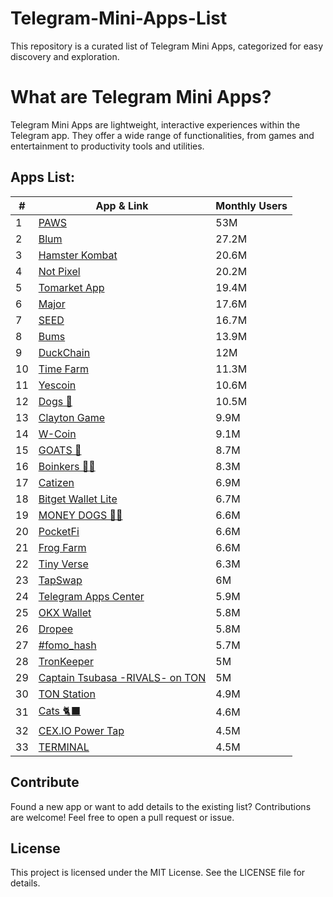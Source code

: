 # Telegram-Mini-Apps-List
This repository is a curated list of Telegram Mini Apps, categorized for easy discovery and exploration.
# What are Telegram Mini Apps?
Telegram Mini Apps are lightweight, interactive experiences within the Telegram app. They offer a wide range of functionalities, from games and entertainment to productivity tools and utilities.
## Apps List:

| #   | App & Link                             | Monthly Users |
|-----|----------------------------------------|---------------|
| 1   | [PAWS](https://t.me/pawsog_bot/)       | 53M           |
| 2   | [Blum](https://t.me/blumcryptobot/)    | 27.2M         |
| 3   | [Hamster Kombat](https://t.me/hamster_kombat_bot/) | 20.6M         |
| 4   | [Not Pixel](https://t.me/notpx_bot/)   | 20.2M         |
| 5   | [Tomarket App](https://t.me/tomarket_ai_bot/) | 19.4M         |
| 6   | [Major](https://t.me/major/)           | 17.6M         |
| 7   | [SEED](https://t.me/seed_coin_bot/)    | 16.7M         |
| 8   | [Bums](https://t.me/bums_ton_bot/)     | 13.9M         |
| 9   | [DuckChain](https://t.me/duckchain_bot/) | 12M          |
| 10  | [Time Farm](https://t.me/timefarmcryptobot/) | 11.3M         |
| 11  | [Yescoin](https://t.me/theyescoin_bot/) | 10.6M         |
| 12  | [Dogs 🦴](https://t.me/dogshouse_bot/)  | 10.5M         |
| 13  | [Clayton Game](https://t.me/claytoncoinbot/) | 9.9M          |
| 14  | [W-Coin](https://t.me/wcoin_tapbot/)   | 9.1M          |
| 15  | [GOATS 🐐](https://t.me/realgoats_bot/) | 8.7M          |
| 16  | [Boinkers 💩💎](https://t.me/boinker_bot/) | 8.3M          |
| 17  | [Catizen](https://t.me/catizenbot/)    | 6.9M          |
| 18  | [Bitget Wallet Lite](https://t.me/bitgetwallet_tgbot/) | 6.7M   |
| 19  | [MONEY DOGS 🐶💸](https://t.me/money_dogs_bot/) | 6.6M          |
| 20  | [PocketFi](https://t.me/pocketfi_bot/) | 6.6M          |
| 21  | [Frog Farm](https://t.me/frogfarmbot/) | 6.6M          |
| 22  | [Tiny Verse](https://t.me/tverseappbot/) | 6.3M         |
| 23  | [TapSwap](https://t.me/tapswap_bot/)   | 6M            |
| 24  | [Telegram Apps Center](https://t.me/tapps_bot/) | 5.9M       |
| 25  | [OKX Wallet](https://t.me/okx_wallet_bot/) | 5.8M         |
| 26  | [Dropee](https://t.me/dropeebot/)      | 5.8M          |
| 27  | [#fomo_hash](https://t.me/fomohash_bot) | 5.7M         |
| 28  | [TronKeeper](https://t.me/tronkeeperbot/) | 5M          |
| 29  | [Captain Tsubasa -RIVALS- on TON](https://t.me/tsubasarivalsbot/) | 5M |
| 30  | [TON Station](https://t.me/tonstationgames_bot/) | 4.9M      |
| 31  | [Cats 🐈‍⬛](https://t.me/catsgang_bot/) | 4.6M          |
| 32  | [CEX.IO Power Tap](https://t.me/cexio_tap_bot/) | 4.5M       |
| 33  | [TERMINAL](https://t.me/terminalgame_bot/) | 4.5M        |

## Contribute
Found a new app or want to add details to the existing list? Contributions are welcome! Feel free to open a pull request or issue.

## License
This project is licensed under the MIT License. See the LICENSE file for details.
